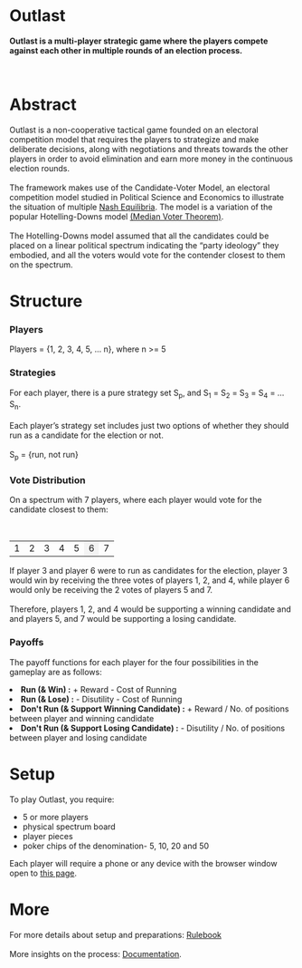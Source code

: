 <h1>Outlast</h1>
<p><b>Outlast is a multi-player strategic game where the players compete against each other in multiple rounds of an election process.</b></p>

<br>
<h1>Abstract</h1>
<p>
Outlast is a non-cooperative tactical game founded on an electoral competition model that requires the players to strategize and make deliberate decisions, along with negotiations and threats towards the other players in order to avoid elimination and earn more money in the continuous election rounds.
<br><br>
The framework makes use of the Candidate-Voter Model, an electoral competition model studied in Political Science and Economics to illustrate the situation of multiple <a href="https://en.wikipedia.org/wiki/Nash_equilibrium">Nash Equilibria</a>. The model is a variation of the popular Hotelling-Downs model <a href="https://en.wikipedia.org/wiki/Median_voter_theorem">(Median Voter Theorem)</a>. 
<br><br>
The Hotelling-Downs model assumed that all the candidates could be placed on a linear political spectrum indicating the “party ideology” they embodied, and all the voters would vote for the contender closest to them on the spectrum.
</p>

<h1>Structure</h1>

<h3>Players</h3>
<p>Players = {1, 2, 3, 4, 5, … n}, where n >= 5</p>

<h3>Strategies</h3>
<p>
For each player, there is a pure strategy set S<sub>p</sub>, and S<sub>1</sub> = S<sub>2</sub> = S<sub>3</sub> = S<sub>4</sub> = … S<sub>n</sub>.
<br><br>
Each player’s strategy set includes just two options of whether they should run as a candidate for the election or not.
<br><br>
S<sub>p</sub> = {run, not run}
</p>

<h3>Vote Distribution</h3>
<p>On a spectrum with 7 players, where each player would vote for the candidate closest to them:</p>
<br>
<table>
<tr><td>1</td><td>2</td><td>3</td><td>4</td><td>5</td><td style="background-color: #F3F3F3;">6</td><td>7</td></tr>
</table>
<p>If player 3 and player 6 were to run as candidates for the election, player 3 would win by receiving the three votes of players 1, 2, and 4, while player 6 would only be receiving the 2 votes of players 5 and 7.
<br><br>
Therefore, players 1, 2, and 4 would be supporting a winning candidate and and players 5, and 7 would be supporting a losing candidate.
</p>

<h3>Payoffs</h3>
<p>The payoff functions for each player for the four possibilities in the gameplay are as follows: 
<br>
<ui>
<li><b>Run (& Win) :</b> + Reward - Cost of Running</li>
<li><b>Run (& Lose) :</b> - Disutility - Cost of Running</li>
<li><b>Don't Run (& Support Winning Candidate) :</b> + Reward / No. of positions between player and winning candidate</li>
<li><b>Don't Run (& Support Losing Candidate) :</b> - Disutility / No. of positions between player and losing candidate</li>
</ui>
</p>

<h1>Setup</h1>
<p>To play Outlast, you require:</p>
<ul>
<li>5 or more players 
<li>physical spectrum board</li>
<li>player pieces</li> 
<li>poker chips of the denomination- 5, 10, 20 and 50</li>
</ul>
<p>Each player will require a phone or any device with the browser window open to <a href="https://outlast-game.herokuapp.com">this page</a>.</p>

<h1>More</h1>
For more details about setup and preparations: <a href="https://dl.dropboxusercontent.com/s/kjukfvq0g776tdu/Outlast%20-%20Rulebook.pdf?dl=0">Rulebook</a>
<br><br>
More insights on the process: <a href="https://dl.dropboxusercontent.com/s/jktbto23ttx77qn/Outlast%20-%20Documentation.pdf?dl=0">Documentation</a>.
